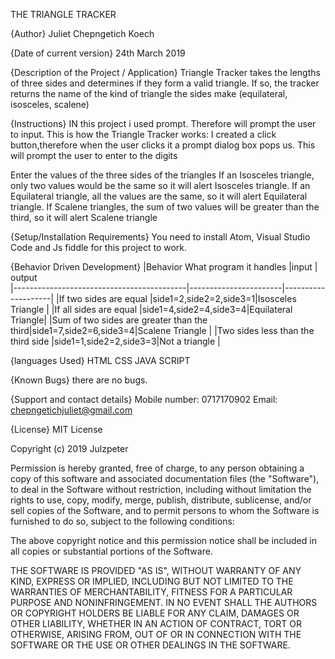  THE TRIANGLE TRACKER

{Author}
Juliet Chepngetich Koech

{Date of current version}
24th March 2019

{Description of the Project / Application}
Triangle Tracker takes the lengths of three sides and determines if they form a valid triangle. If so, the tracker returns the name of the kind of triangle the sides make (equilateral, isosceles, scalene)

 {Instructions}
 IN this project i used prompt. Therefore will prompt the user to input. This is how the Triangle Tracker works:
 I created a click button,therefore when the user clicks it a prompt dialog box pops us. This will prompt the user to enter to the digits

 Enter the values of the three sides of the triangles
 If an Isosceles triangle, only two values would be the same so it will alert Isosceles triangle.
 If an Equilateral triangle, all the values are the same, so it will alert Equilateral triangle.
 If Scalene triangles, the sum of two values will be greater than the third, so it will alert Scalene triangle


{Setup/Installation Requirements}
You need to install Atom, Visual Studio Code and Js fiddle for this project to work.

{Behavior Driven Development}
|Behavior What program it handles           |input                  | output           
|-------------------------------------------|-----------------------|--------------------|
|If two sides are equal                     |side1=2,side2=2,side3=1|Isosceles Triangle  |
|If all sides are equal                     |side1=4,side2=4,side3=4|Equilateral Triangle|
|Sum of two sides are greater than the third|side1=7,side2=6,side3=4|Scalene Triangle    |
|Two sides less than the third side         |side1=1,side2=2,side3=3|Not a triangle      |



{languages Used}
HTML
CSS
JAVA SCRIPT

{Known Bugs}
there are no bugs.

 {Support and contact details}
Mobile number: 0717170902
Email: chepngetichjuliet@gmail.com

{License}
MIT License

Copyright (c) 2019 Julzpeter

Permission is hereby granted, free of charge, to any person obtaining a copy
of this software and associated documentation files (the "Software"), to deal
in the Software without restriction, including without limitation the rights
to use, copy, modify, merge, publish, distribute, sublicense, and/or sell
copies of the Software, and to permit persons to whom the Software is
furnished to do so, subject to the following conditions:

The above copyright notice and this permission notice shall be included in all
copies or substantial portions of the Software.

THE SOFTWARE IS PROVIDED "AS IS", WITHOUT WARRANTY OF ANY KIND, EXPRESS OR
IMPLIED, INCLUDING BUT NOT LIMITED TO THE WARRANTIES OF MERCHANTABILITY,
FITNESS FOR A PARTICULAR PURPOSE AND NONINFRINGEMENT. IN NO EVENT SHALL THE
AUTHORS OR COPYRIGHT HOLDERS BE LIABLE FOR ANY CLAIM, DAMAGES OR OTHER
LIABILITY, WHETHER IN AN ACTION OF CONTRACT, TORT OR OTHERWISE, ARISING FROM,
OUT OF OR IN CONNECTION WITH THE SOFTWARE OR THE USE OR OTHER DEALINGS IN THE
SOFTWARE.
